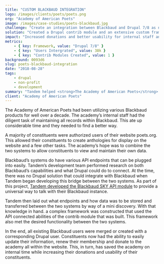 ```yaml
---
title: "CUSTOM BLACKBAUD INTEGRATION"
logo: /images/clients/poets/poets.png
org: "Academy of American Poets"
image: /images/case-studies/poets-blackbaud.jpg
challenge: "Create an integration between Blackbaud and Drupal 7/8 as none existed yet."
solution: "Created a Drupal contrib module and an extensive custom framework to update, manage and display information between the two systems."
impact: "Increased donations and better usability for internal staff and constituents."
metrics:
    - { key: Framework, value: "Drupal 7/8" }
    - { key: "Users Intergrated", value: 38k }
    - { key: "Contrib Modules Created", value: 1 }
background: 0093d6
slug: poets-blackbaud-integration
date: "2018-08-28"
tags:
    - drupal
    - non-profit
    - development
summary: "Tandem helped <strong>The Academy of American Poets</strong> centralize their Blackbaud-powered fundraising efforts on their Drupal website."
client: "Academy of American Poets"
---
```


The Academy of American Poets had been utilizing various Blackbaud products for well over a decade. The academy’s internal staff had the diligent task of maintaining all records within Blackbaud. This ate up considerable time and they needed to find a better way.  

A majority of constituents were authorized users of their website poets.org.  This allowed their constituents to create anthologies for display on the website and a few other tasks.   The academy’s hope was to combine the two systems to allow constituents to view and maintain their own data.  

Blackbaud’s systems do have various API endpoints that can be plugged into easily.  Tandem’s development team performed research on both Blackbaud’s capabilities and what Drupal could do to connect. At the time, there was no Drupal solution that could integrate with Blackbaud when Tandem began developing this bridge between the two systems. As part of this project, [Tandem developed the Blackbaud SKY API module](https://www.drupal.org/project/blackbaud_sky_api) to provide a universal way to talk with their Blackbaud instance.  

Tandem then laid out what endpoints and how data was to be stored and transferred between the two systems by way of a mini discovery.  With that knowledge in hand. a complex framework was constructed that used the API connected abilities of the contrib module that was built.  This framework also met the desired functionality between the two systems.  

In the end, all existing Blackbaud users were merged or created with a corresponding Drupal user.  Constituents now had the ability to easily update their information, renew their membership and donate to the academy all within the website.  This, in turn, has saved the academy on internal time while increasing their donations and usability of their constituents.
